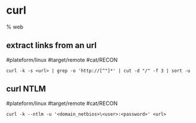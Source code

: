 # curl

% web

## extract links from an url
#plateform/linux #target/remote #cat/RECON 
```
curl -k -s <url> | grep -o 'http://[^"]*' | cut -d "/" -f 3 | sort -u
```


## curl NTLM
#plateform/linux #target/remote #cat/RECON 
```
curl -k --ntlm -u '<domain_netbios>\<user>:<password>' <url>
```